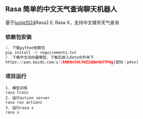 ##  Rasa 简单的中文天气查询聊天机器人

基于[luojie1024](https://github.com/luojie1024)Rasa2.0, Rasa X，支持中文城市天气查询

### 依赖包安装

```python
1. 下载python依赖包
pip install -r requirements.txt
2. 下载中文词向量模型，下载后放入data文件夹下
https://pan.baidu.com/s/1kNENvlHLYWZIddmtWJ7Pdg(密码：p4vx)
```

### 项目运行

```pyth
1. 模型训练
rasa train 
2. 运行action server
rasa run actions
3. 运行rasa x
rasa x
```





